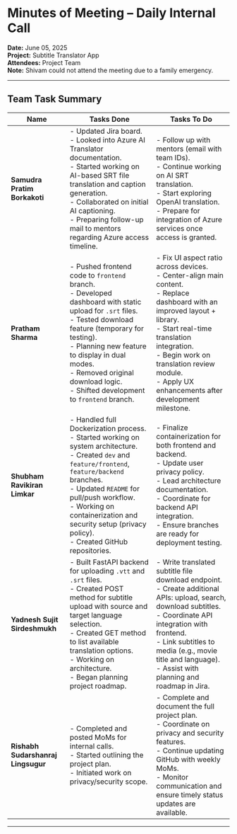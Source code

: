 # Minutes of Meeting – Daily Internal Call  
**Date:** June 05, 2025  
**Project:** Subtitle Translator App  
**Attendees:** Project Team  
**Note:** Shivam could not attend the meeting due to a family emergency.

---

## Team Task Summary

| **Name** | **Tasks Done** | **Tasks To Do** |
|----------|----------------|-----------------|
| **Samudra Pratim Borkakoti** | - Updated Jira board.<br>- Looked into Azure AI Translator documentation.<br>- Started working on AI-based SRT file translation and caption generation.<br>- Collaborated on initial AI captioning.<br>- Preparing follow-up mail to mentors regarding Azure access timeline. | - Follow up with mentors (email with team IDs).<br>- Continue working on AI SRT translation.<br>- Start exploring OpenAI translation.<br>- Prepare for integration of Azure services once access is granted. |
| **Pratham Sharma** | - Pushed frontend code to `frontend` branch.<br>- Developed dashboard with static upload for `.srt` files.<br>- Tested download feature (temporary for testing).<br>- Planning new feature to display in dual modes.<br>- Removed original download logic.<br>- Shifted development to `frontend` branch. | - Fix UI aspect ratio across devices.<br>- Center-align main content.<br>- Replace dashboard with an improved layout + library.<br>- Start real-time translation integration.<br>- Begin work on translation review module.<br>- Apply UX enhancements after development milestone. |
| **Shubham Ravikiran Limkar** | - Handled full Dockerization process.<br>- Started working on system architecture.<br>- Created `dev` and `feature/frontend`, `feature/backend` branches.<br>- Updated `README` for pull/push workflow.<br>- Working on containerization and security setup (privacy policy).<br>- Created GitHub repositories. | - Finalize containerization for both frontend and backend.<br>- Update user privacy policy.<br>- Lead architecture documentation.<br>- Coordinate for backend API integration.<br>- Ensure branches are ready for deployment testing. |
| **Yadnesh Sujit Sirdeshmukh** | - Built FastAPI backend for uploading `.vtt` and `.srt` files.<br>- Created POST method for subtitle upload with source and target language selection.<br>- Created GET method to list available translation options.<br>- Working on architecture.<br>- Began planning project roadmap. | - Write translated subtitle file download endpoint.<br>- Create additional APIs: upload, search, download subtitles.<br>- Coordinate API integration with frontend.<br>- Link subtitles to media (e.g., movie title and language).<br>- Assist with planning and roadmap in Jira. |
| **Rishabh Sudarshanraj Lingsugur** | - Completed and posted MoMs for internal calls.<br>- Started outlining the project plan.<br>- Initiated work on privacy/security scope. | - Complete and document the full project plan.<br>- Coordinate on privacy and security features.<br>- Continue updating GitHub with weekly MoMs.<br>- Monitor communication and ensure timely status updates are available. |

---
